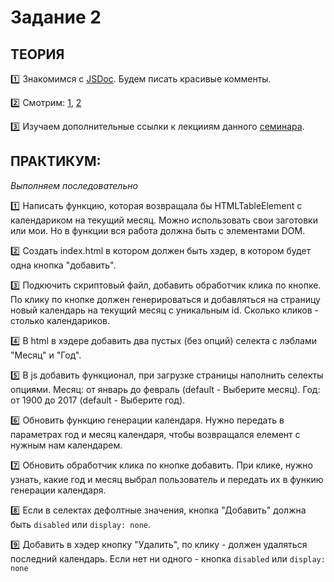 # Задание 2
## ТЕОРИЯ

:one: Знакомимся с [JSDoc](http://usejsdoc.org/). Будем писать красивые комменты.

:two: Смотрим: [1](https://www.youtube.com/watch?v=rpIxGwFz0Xs&index=15&list=PL363QX7S8MfSxcHzvkNEqMYbOyhLeWwem),
[2](https://www.youtube.com/watch?v=KEsA5wAg5Xc&index=35&list=PL363QX7S8MfSxcHzvkNEqMYbOyhLeWwem)

:three: Изучаем дополнительные ссылки к лекцииям данного [семинара](https://github.com/LisKorzun/learning-js__from-scratch-to-expert/blob/master/seminar_03/README.md).

## ПРАКТИКУМ:

_Выполняем последовательно_

:one: Написать функцию, которая возвращала бы HTMLTableElement с календариком на текущий месяц. Можно использовать свои заготовки или мои. Но в функции вся работа должна быть с элементами DOM.

:two: Создать index.html в котором должен быть хэдер, в котором будет одна кнопка "добавить".

:three: Подкючить скриптовый файл, добавить обработчик клика по кнопке. По клику по кнопке должен генерироваться и добавляться на страницу новый календарь на текущий месяц с уникальным id. Сколько кликов - столько календариков.

:four: В html в хэдере добавить два пустых (без опций) селекта с лэблами "Месяц" и "Год".

:five: В js добавить функционал, при загрузке страницы наполнить селекты опциями. Месяц: от январь до февраль (default - Выберите месяц). Год: от 1900 до 2017 (default - Выберите год).

:six: Обновить функцию генерации календаря. Нужно передать в параметрах год и месяц календаря, чтобы возвращался елемент с нужным нам календарем.

:seven: Обновить обработчик клика по кнопке добавить. При клике, нужно узнать, какие год и месяц выбрал пользователь и передать их в функию генерации календаря.

:eight: Если в селектах дефолтные значения, кнопка "Добавить" должна быть `disabled` или `display: none`.

:nine: Добавить в хэдер кнопку "Удалить", по клику - должен удаляться последний календарь. Если нет ни одного - кнопка `disabled` или `display: none`